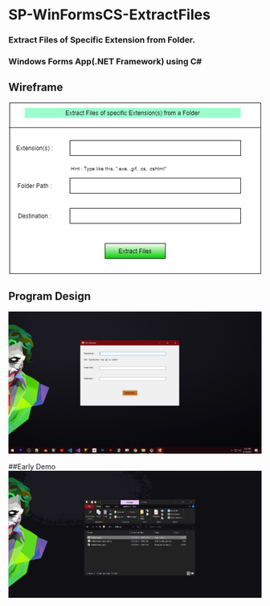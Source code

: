 # SP-WinFormsCS-ExtractFiles
### Extract Files of Specific Extension from Folder. <br />
### Windows Forms App(.NET Framework) using C#

## Wireframe 
![Wireframe](Wireframe.png)

## Program Design 
![DesignPhase](ProgramDesign.png)

##Early Demo
![EarlyDemo](EarlyDemo.gif)
